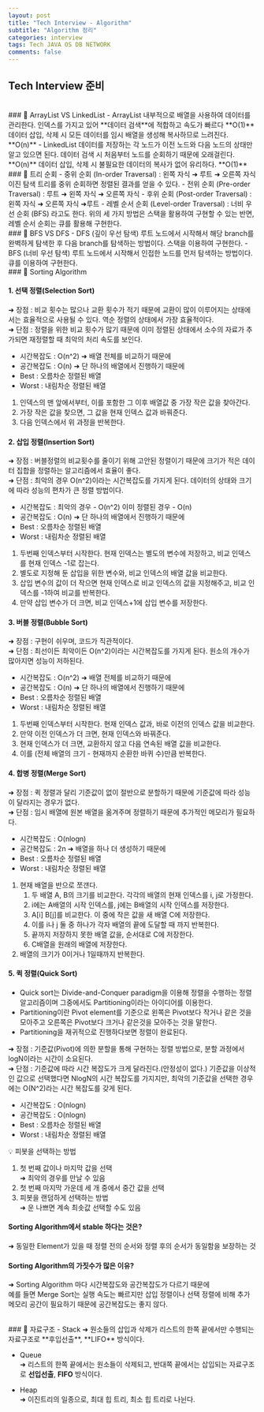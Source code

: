 ```yaml
---  
layout: post  
title: "Tech Interview - Algorithm"  
subtitle: "Algorithm 정리"  
categories: interview
tags: Tech JAVA OS DB NETWORK
comments: false  
---  
```


## Tech Interview 준비

<br>
### &#128204; ArrayList VS LinkedList
- ArrayList  
내부적으로 배열을 사용하여 데이터를 관리한다.  
인덱스를 가지고 있어 **데이터 검색**에 적합하고 속도가 빠르다 **O(1)**  
데이터 삽입, 삭제 시 모든 데이터를 임시 배열을 생성해 복사하므로 느려진다. **O(n)**  
- LinkedList  
데이터를 저장하는 각 노드가 이전 노드와 다음 노드의 상태만 알고 있으면 된다.  
데이터 검색 시 처음부터 노드를 순회하기 때문에 오래걸린다. **O(n)**  
데이터 삽입, 삭제 시 불필요한 데이터의 복사가 없어 유리하다. **O(1)**  

<br>
### &#128204; 트리 순회
- 중위 순회 (In-order Traversal) : 왼쪽 자식 &#10140; 루트	&#10140; 오른쪽 자식  
이진 탐색 트리를 중위 순회하면 정렬된 결과를 얻을 수 있다.  
- 전위 순회 (Pre-order Traversal) : 루트 &#10140; 왼쪽 자식 &#10140; 오른쪽 자식  
- 후위 순회 (Post-order Traversal) : 왼쪽 자식 &#10140; 오른쪽 자식 &#10140;루트  
- 레벨 순서 순회 (Level-order Traversal) : 너비 우선 순회 (BFS) 라고도 한다. 위의 세 가지 방법은 스택을 활용하여 구현할 수 있는 반면, 레벨 순서 순회는 큐를 활용해 구현한다.  

<br>
### &#128204; BFS VS DFS
- DFS (깊이 우선 탐색)  
루트 노드에서 시작해서 해당 branch를 완벽하게 탐색한 후 다음 branch를 탐색하는 방법이다. 스택을 이용하여 구현한다.  
- BFS (너비 우선 탐색)  
루트 노드에서 시작해서 인접한 노드를 먼저 탐색하는 방법이다. 큐를 이용하여 구현한다.   

<br>
### &#128204; Sorting Algorithm

#### 1. 선택 정렬(Selection Sort)
&#10140; 장점 : 비교 횟수는 많으나 교환 횟수가 적기 때문에 교환이 많이 이루어지는 상태에서는 효율적으로 사용될 수 있다. 역순 정렬의 상태에서 가장 효율적이다.  
&#10140; 단점 : 정렬을 위한 비교 횟수가 많기 때문에 이미 정렬된 상태에서 소수의 자료가 추가되면 재정렬할 때 최악의 처리 속도를 보인다.  
* 시간복잡도 : O(n^2) &#10140; 배열 전체를 비교하기 때문에  
* 공간복잡도 : O(n) &#10140; 단 하나의 배열에서 진행하기 때문에  
* Best : 오름차순 정렬된 배열  
* Worst : 내림차순 정렬된 배열  

1. 인덱스의 맨 앞에서부터, 이를 포함한 그 이후 배열값 중 가장 작은 값을 찾아간다.  
2. 가장 작은 값을 찾으면, 그 값을 현재 인덱스 값과 바꿔준다.  
3. 다음 인덱스에서 위 과정을 반복한다.  

#### 2. 삽입 정렬(Insertion Sort)
&#10140; 장점 : 버블정렬의 비교횟수를 줄이기 위해 고안된 정렬이기 때문에 크기가 적은 데이터 집합을 정렬하는 알고리즘에서 효율이 좋다.  
&#10140; 단점 : 최악의 경우 O(n^2)이라는 시간복잡도를 가지게 된다. 데이터의 상태와 크기에 따라 성능의 편차가 큰 정렬 방법이다.  
* 시간복잡도 : 최악의 경우 - O(n^2) 이미 정렬된 경우 - O(n)  
* 공간복잡도 : O(n) &#10140; 단 하나의 배열에서 진행하기 때문에  
* Best : 오름차순 정렬된 배열  
* Worst : 내림차순 정렬된 배열  

1. 두번째 인덱스부터 시작한다. 현재 인덱스는 별도의 변수에 저장하고, 비교 인덱스를 현재 인덱스 -1로 잡는다.  
2. 별도로 지정해 둔 삽입을 위한 변수와, 비교 인덱스의 배열 값을 비교한다.  
3. 삽입 변수의 값이 더 작으면 현재 인덱스로 비교 인덱스의 값을 지정해주고, 비교 인덱스를 -1하여 비교를 반복한다.  
4. 만약 삽입 변수가 더 크면, 비교 인덱스+1에 삽입 변수를 저장한다.  

#### 3. 버블 정렬(Bubble Sort)
&#10140; 장점 : 구현이 쉬우며, 코드가 직관적이다.  
&#10140; 단점 : 최선이든 최악이든 O(n^2)이라는 시간복잡도를 가지게 된다. 원소의 개수가 많아지면 성능이 저하된다.  
* 시간복잡도 : O(n^2) &#10140; 배열 전체를 비교하기 때문에  
* 공간복잡도 : O(n) &#10140; 단 하나의 배열에서 진행하기 때문에  
* Best : 오름차순 정렬된 배열  
* Worst : 내림차순 정렬된 배열  

1. 두번째 인덱스부터 시작한다. 현재 인덱스 값과, 바로 이전의 인덱스 값을 비교한다.  
2. 만약 이전 인덱스가 더 크면, 현재 인덱스와 바꿔준다.  
3. 현재 인덱스가 더 크면, 교환하지 않고 다음 연속된 배열 값을 비교한다.  
4. 이를 (전체 배열의 크기 - 현재까지 순환한 바퀴 수)만큼 반복한다.  

#### 4. 합병 정렬(Merge Sort)
&#10140; 장점 : 퀵 정렬과 달리 기준값이 없이 절반으로 분할하기 때문에 기준값에 따라 성능이 달라지는 경우가 없다.  
&#10140; 단점 : 임시 배열에 원본 배열을 옮겨주며 정렬하기 때문에 추가적인 메모리가 필요하다.  
* 시간복잡도 : O(nlogn)  
* 공간복잡도 : 2n &#10140; 배열을 하나 더 생성하기 때문에  
* Best : 오름차순 정렬된 배열  
* Worst : 내림차순 정렬된 배열  

1. 현재 배열을 반으로 쪼갠다.  
	1. 두 배열 A, B의 크기를 비교한다. 각각의 배열의 현재 인덱스를 i, j로 가정한다.  
	2. i에는 A배열의 시작 인덱스를, j에는 B배열의 시작 인덱스를 저장한다.  
	3. A[i] B[j]를 비교한다. 이 중에 작은 값을 새 배열 C에 저장한다.  
	4. 이를 i나 j 둘 중 하나가 각자 배열의 끝에 도달할 때 까지 반복한다.  
	5. 끝까지 저장하지 못한 배열 값을, 순서대로 C에 저장한다.  
	6. C배열을 원래의 배열에 저장한다.  
2. 배열의 크기가 0이거나 1일때까지 반복한다.  

#### 5. 퀵 정렬(Quick Sort)
- Quick sort는 Divide-and-Conquer paradigm을 이용해 정렬을 수행하는 정렬 알고리즘이며 그중에서도 Partitioning이라는 아이디어를 이용한다.  
- Partitioning이란 Pivot element를 기준으로 왼쪽은 Pivot보다 작거나 같은 것을 모아주고 오른쪽은 Pivot보다 크거나 같은것을 모아주는 것을 말한다.  
- Partitioning을 재귀적으로 진행하다보면 정렬이 완료된다.  

&#10140; 장점 : 기준값(Pivot)에 의한 분할을 통해 구현하는 정렬 방법으로, 분할 과정에서 logN이라는 시간이 소요된다.  
&#10140; 단점 : 기준값에 따라 시간 복잡도가 크게 달라진다.(안정성이 없다.) 기준값을 이상적인 값으로 선택했다면 NlogN의 시간 복잡도를 가지지만, 최악의 기준값을 선택한 경우에는 O(N^2)라는 시간 복잡도를 갖게 된다.  
* 시간복잡도 : O(nlogn)  
* 공간복잡도 : O(nlogn)  
* Best : 오름차순 정렬된 배열  
* Worst : 내림차순 정렬된 배열  

&#128161; 피봇을 선택하는 방법  

1. 첫 번째 값이나 마지막 값을 선택   
&#10140; 최악의 경우를 만날 수 있음  
2. 첫 번째 마지막 가운데 세 개 중에서 중간 값을 선택  
3. 피봇을 랜덤하게 선택하는 방법  
&#10140; 운 나쁘면 계속 최솟값 선택할 수도 있음   

#### Sorting Algorithm에서 stable 하다는 것은?
&#10140; 동일한 Element가 있을 때 정렬 전의 순서와 정렬 후의 순서가 동일함을 보장하는 것  

#### Sorting Algorithm의 가짓수가 많은 이유?
&#10140; Sorting Algorithm 마다 시간복잡도와 공간복잡도가 다르기 때문에  
예를 들면 Merge Sort는 실행 속도는 빠르지만 삽입 정렬이나 선택 정렬에 비해 추가 메모리 공간이 필요하기 때문에 공간복잡도는 좋지 않다.  

<br>
### &#128204; 자료구조
- Stack  
&#10140; 원소들의 삽입과 삭제가 리스트의 한쪽 끝에서만 수행되는 자료구조로 **후입선출**, **LIFO** 방식이다.  

- Queue  
&#10140; 리스트의 한쪽 끝에서는 원소들이 삭제되고, 반대쪽 끝에서는 삽입되는 자료구조로 **선입선출**, **FIFO** 방식이다.  

- Heap  
&#10140; 이진트리의 일종으로, 최대 힙 트리, 최소 힙 트리로 나뉜다.  

